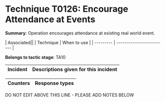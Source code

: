 # Technique T0126: Encourage Attendance at Events

**Summary**: Operation encourages attendance at existing real world event.


| Associated||
| Technique | When to use |
| --------- | ------------------------- |


**Belongs to tactic stage**: TA10


| Incident | Descriptions given for this incident |
| -------- | -------------------- |



| Counters | Response types |
| -------- | -------------- |


DO NOT EDIT ABOVE THIS LINE - PLEASE ADD NOTES BELOW